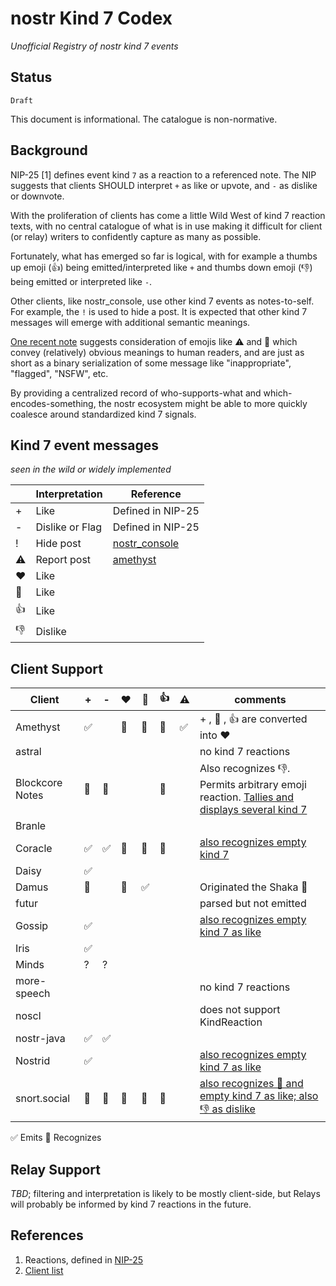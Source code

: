 # nostr Kind 7 Codex
_Unofficial Registry of nostr kind 7 events_

## Status

`Draft`

This document is informational. The catalogue is non-normative.

## Background

NIP-25 [1] defines event kind `7` as a reaction to a referenced note. The NIP suggests that clients SHOULD interpret `+` as like or upvote, and `-` as dislike or downvote.

With the proliferation of clients has come a little Wild West of kind 7 reaction texts, with no central catalogue of what is in use making it difficult for client (or relay) writers to confidently capture as many as possible.

Fortunately, what has emerged so far is logical, with for example a thumbs up emoji (👍) being emitted/interpreted like `+` and thumbs down emoji (👎) being emitted or interpreted like `-`.

Other clients, like nostr_console, use other kind 7 events as notes-to-self. For example, the `!` is used to hide a post. It is expected that other kind 7 messages will emerge with additional semantic meanings.

[One recent note](https://snort.social/e/note17wkwa42u4nn3ur8v94qcc73xksxj7crc0v9w738jwcsym8trz9lsw5ylnt) suggests consideration of emojis like ⚠️ and 🔞 which convey (relatively) obvious meanings to human readers, and are just as short as a binary serialization of some message like "inappropriate", "flagged", "NSFW", etc.

By providing a centralized record of who-supports-what and which-encodes-something, the nostr ecosystem might be able to more quickly coalesce around standardized kind 7 signals.

## Kind 7 event messages
_seen in the wild or widely implemented_

|   | Interpretation  | Reference         |
| - | --------------- | ----------------- |
| + | Like            | Defined in NIP-25 |
| - | Dislike or Flag | Defined in NIP-25 |
| ! | Hide post       | [nostr_console](https://github.com/vishalxl/nostr_console/blob/f376e58abcdcb87f8f95a81e0b8eaf01099fa423/lib/console_ui.dart#L1358) |
| ⚠️ | Report post     | [amethyst](https://snort.social/e/note17wkwa42u4nn3ur8v94qcc73xksxj7crc0v9w738jwcsym8trz9lsw5ylnt) |
| ❤️ | Like | |
| 🤙 | Like | |
| 👍 | Like | |
| 👎 | Dislike | |

## Client Support

| Client       | + | - | ❤️ | 🤙 | 👍 | ⚠️ |comments |
| ------------ |---|---|---|---| --- |---|-------- |
| Amethyst     | ✅ |   | 👀 | 👀 | 👀 | ✅ | + , 🤙 , 👍 are converted into ❤️ |
| astral       |   |   |   |   |   |   | no kind 7 reactions |
| Blockcore Notes | 👀 | 👀 |   |   | 👀 |   | Also recognizes 👎. Permits arbitrary emoji reaction. [Tallies and displays several kind 7](https://github.com/block-core/blockcore-notes/blob/733e246e5ff5a0952af3b7bbe0119ba0aa2f7fd0/src/app/services/thread.ts#L253) |
| Branle       |   |   |   |   |   | |   |
| Coracle      | ✅ | ✅ | 👀 | 👀 | 👀 |   | [also recognizes empty kind 7](https://github.com/staab/coracle/blob/59c4fec4f0ed0c621597a522e97aa881a87fa576/src/util/nostr.js#L63) |
| Daisy        | ✅ |   |   |   |   |   |   | |
| Damus        | 👀 |   | 👀 | ✅ |   |   | Originated the Shaka 🤙 |
| futur        |   |   |   |   |   |   | parsed but not emitted |
| Gossip       | ✅ |   |   |   |   |   | [also recognizes empty kind 7 as like](https://github.com/mikedilger/gossip/blob/56813ae772e02bd627d393da4f8cd8ca687ada14/src/globals.rs#L170) |
| Iris         | ✅ |   |   |   |   |   | |
| Minds        | ? | ? |   |   |   |   | |
| more-speech  |   |   |   |   |   |   | no kind 7 reactions |
| noscl        |   |   |   |   |   |   | does not support KindReaction |
| nostr-java   | ✅ | ✅ |   |   |   |   | |
| Nostrid      | ✅ |   |   |   |   |   | [also recognizes empty kind 7 as like](https://github.com/lapulpeta/Nostrid/blob/fa28e2b99736573b5be8dd9a4fb7cb3154314a21/Nostrid.Core/Shared/NoteViewer.razor#L231) |
| snort.social | 👀 | 👀 | 👀 | 👀 | 👀 |   | [also recognizes 💯 and empty kind 7 as like; also 👎 as dislike](https://github.com/v0l/snort/blob/3cbec9f2727825558aec7be457d0b42074d8ffdf/src/Util.ts#L103) |

✅ Emits
👀 Recognizes

## Relay Support

_TBD_; filtering and interpretation is likely to be mostly client-side, but Relays will probably be informed by kind 7 reactions in the future.


## References
1. Reactions, defined in [NIP-25](https://github.com/nostr-protocol/nips/blob/master/25.md)
2. [Client list](https://github.com/aljazceru/awesome-nostr#clients)
